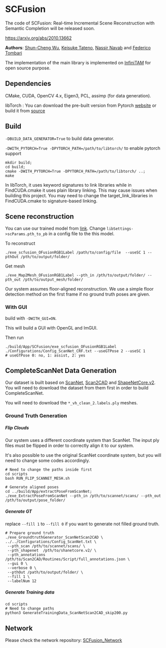 # SCFusion
The code of SCFusion: Real-time Incremental Scene Reconstruction with Semantic Completion will be released soon. 

https://arxiv.org/abs/2010.13662

**Authors**: [Shun-Cheng Wu][sc], [Keisuke Tateno][keisu], [Nassir Navab][nassir] and [Federico Tombari][fede]

[sc]:http://campar.in.tum.de/Main/ShunChengWu
[keisu]:http://campar.in.tum.de/Main/KeisukeTateno
[nassir]:http://campar.in.tum.de/Main/NassirNavabCv
[fede]:http://campar.in.tum.de/Main/FedericoTombari


The implementation of the main library is implemented on [InfiniTAM](https://github.com/victorprad/InfiniTAM) for open source purpose. 


## Dependencies
CMake, CUDA, OpenCV 4.x, Eigen3, PCL, assimp (for data generation).

libTorch : You can download the pre-built version from Pytorch [website](https://pytorch.org/get-started/locally/)
or build it from [source](https://github.com/pytorch/pytorch#from-source)

## Build
`-DBUILD_DATA_GENERATOR=True` to build data generator. 

`-DWITH_PYTORCH=True -DPYTORCH_PATH=/path/to/libtorch/` to enable pytorch support

```
mkdir build; 
cd build; 
cmake -DWITH_PYTORCH=True -DPYTORCH_PATH=/path/to/libtorch/ ..; 
make
```

In libTorch, it uses keyword signatures to link libraries while in FindCUDA.cmake it uses plain library linking. 
This may cause issues when building this project. You may need to change the target_link_libraries in FindCUDA.cmake to
signature-based linking.

## Scene reconstruction
You can use our trained model from [link](http://campar.in.tum.de/files/scfusion/SI_ScanNet_0614.pt). 
Change `libSettings->scParams.pth_to_pb` in a config file to the this model. 

To reconstruct
```
./exe_scfusion_OFusionRGB1Label /path/to/config/file  --useSC 1 --pthOut /pth/to/output/folder/
```

Get mesh
```
./exe_Map2Mesh_OFusionRGB1Label --pth_in /pth/to/output/folder/ --pth_out /pth/to/output_mesh/folder/
```


Our system assumes floor-aligned reconstruction. We use a simple floor detection method on the first frame if no ground truth poses are given.

### With GUI
build with `-DWITH_GUI=ON`.  

This will build a GUI with OpenGL and ImGUI. 

Then run
```
./build/App/SCFusion/exe_scfusion_OFusionRGB1Label ./Configurations/Config_ScanNet_CRF.txt --useGTPose 2 --useSC 1
# useGTPose 0: no, 1: assist, 2: yes
```

## CompleteScanNet Data Generation
Our dataset is built based on [ScanNet][scannet], [Scan2CAD][scan2cad] and [ShapeNetCore.v2][shapenet]. You will need
to download the dataset from them first in order to build CompleteScanNet.

You will need to download the `*_vh_clean_2.labels.ply` meshes.

[scannet]:https://github.com/ScanNet/ScanNet
[scan2cad]:https://github.com/skanti/Scan2CAD
[shapenet]:https://www.shapenet.org/


### Ground Truth Generation
##### Flip Clouds
Our system uses a different coordinate system than ScanNet. The input ply files must be flipped in order to correctly 
align it to our system.

It's also possible to use the original ScanNet coordinate system, but you will need to change 
some codes accordingly. 
```
# Need to change the paths inside first
cd scripts
bash RUN_FLIP_SCANNET_MESH.sh 

# Generate aligned poses
cd ../build/App/extractPoseFromScanNet;
./exe_ExtractPoseFromScanNet --pth_in /pth/to/scannet/scans/ --pth_out /pth/to/output/pose_folder/
```

##### Generate GT
replace `--fill 1` to `--fill 0` if you want to generate not filled ground truth. 
```
# Prepare ground truth
./exe_GroundtruthGenerator_ScanNetScan2CAD \
../../Configurations/Config_ScanNet.txt \
 --pth_scan /pth/to/scannet/scans/ \
 --pth_shapenet  /pth/to/shanetcore.v2/ \
 --pth_annotations /pth/to/Scan2CAD/Routines/Script/full_annotations.json \
 --gui 0 \
 --verbose 0 \
 --pthOut /path/to/output/folder/ \
 --fill 1 \
 --labelNum 12
```

##### Generate Training data
```
cd scripts
# Need to change paths
python3 GenerateTrainingData_ScanNetScan2CAD_skip200.py
```


## Network 
Please check the network repository: [SCFusion_Network](https://github.com/ShunChengWu/SCFusion_Network)